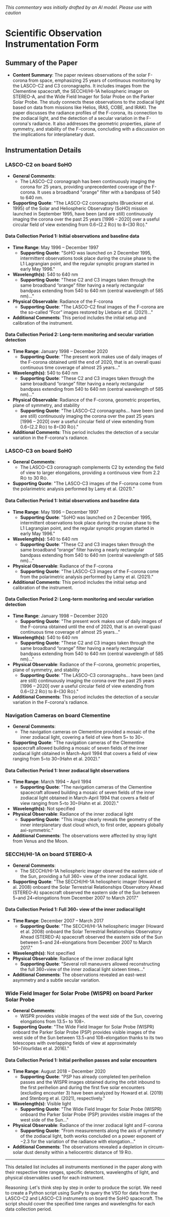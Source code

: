 _This commentary was initially drafted by an AI model. Please use with caution_

# Scientific Observation Instrumentation Form

## Summary of the Paper
- **Content Summary**: The paper reviews observations of the solar F-corona from space, emphasizing 25 years of continuous monitoring by the LASCO-C2 and C3 coronagraphs. It includes images from the Clementine spacecraft, the SECCHI/HI-1A heliospheric imager on STEREO-A, and the Wide Field Imager for Solar Probe on the Parker Solar Probe. The study connects these observations to the zodiacal light based on data from missions like Helios, IRAS, COBE, and IRAKI. The paper discusses the radiance profiles of the F-corona, its connection to the zodiacal light, and the detection of a secular variation in the F-corona's radiance. It also addresses the geometric properties, plane of symmetry, and stability of the F-corona, concluding with a discussion on the implications for interplanetary dust.

## Instrumentation Details

### LASCO-C2 on board SoHO
- **General Comments**:
   - The LASCO-C2 coronagraph has been continuously imaging the corona for 25 years, providing unprecedented coverage of the F-corona. It uses a broadband "orange" filter with a bandpass of 540 to 640 nm.
- **Supporting Quote**: "The LASCO-C2 coronagraphs (Brueckner et al. 1995) of the Solar and Heliospheric Observatory (SoHO) mission launched in September 1995, have been (and are still) continuously imaging the corona over the past 25 years [1996 – 2020] over a useful circular field of view extending from 0.6◦(2.2 R⊙) to 8◦(30 R⊙)."

#### Data Collection Period 1: Initial observations and baseline data
- **Time Range**: May 1996 – December 1997
   - **Supporting Quote**: "SoHO was launched on 2 December 1995, intermittent observations took place during the cruise phase to the L1 Lagrangian point, and the regular synoptic program started in early May 1996."
- **Wavelength(s)**: 540 to 640 nm
   - **Supporting Quote**: "These C2 and C3 images taken through the same broadband “orange” filter having a nearly rectangular bandpass extending from 540 to 640 nm (central wavelength of 585 nm)..."
- **Physical Observable**: Radiance of the F-corona
   - **Supporting Quote**: "The LASCO-C2 final images of the F-corona are the so-called “Fcor” images restored by Llebaria et al. (2021)..."
- **Additional Comments**: This period includes the initial setup and calibration of the instrument.

#### Data Collection Period 2: Long-term monitoring and secular variation detection
- **Time Range**: January 1998 – December 2020
   - **Supporting Quote**: "The present work makes use of daily images of the F-corona obtained until the end of 2020, that is an overall quasi continuous time coverage of almost 25 years..."
- **Wavelength(s)**: 540 to 640 nm
   - **Supporting Quote**: "These C2 and C3 images taken through the same broadband “orange” filter having a nearly rectangular bandpass extending from 540 to 640 nm (central wavelength of 585 nm)..."
- **Physical Observable**: Radiance of the F-corona, geometric properties, plane of symmetry, and stability
   - **Supporting Quote**: "The LASCO-C2 coronagraphs... have been (and are still) continuously imaging the corona over the past 25 years [1996 – 2020] over a useful circular field of view extending from 0.6◦(2.2 R⊙) to 8◦(30 R⊙)."
- **Additional Comments**: This period includes the detection of a secular variation in the F-corona's radiance.

### LASCO-C3 on board SoHO
- **General Comments**:
   - The LASCO-C3 coronagraph complements C2 by extending the field of view to larger elongations, providing a continuous view from 2.2 R⊙ to 30 R⊙.
- **Supporting Quote**: "The LASCO-C3 images of the F-corona come from the polarimetric analysis performed by Lamy et al. (2021)."

#### Data Collection Period 1: Initial observations and baseline data
- **Time Range**: May 1996 – December 1997
   - **Supporting Quote**: "SoHO was launched on 2 December 1995, intermittent observations took place during the cruise phase to the L1 Lagrangian point, and the regular synoptic program started in early May 1996."
- **Wavelength(s)**: 540 to 640 nm
   - **Supporting Quote**: "These C2 and C3 images taken through the same broadband “orange” filter having a nearly rectangular bandpass extending from 540 to 640 nm (central wavelength of 585 nm)..."
- **Physical Observable**: Radiance of the F-corona
   - **Supporting Quote**: "The LASCO-C3 images of the F-corona come from the polarimetric analysis performed by Lamy et al. (2021)."
- **Additional Comments**: This period includes the initial setup and calibration of the instrument.

#### Data Collection Period 2: Long-term monitoring and secular variation detection
- **Time Range**: January 1998 – December 2020
   - **Supporting Quote**: "The present work makes use of daily images of the F-corona obtained until the end of 2020, that is an overall quasi continuous time coverage of almost 25 years..."
- **Wavelength(s)**: 540 to 640 nm
   - **Supporting Quote**: "These C2 and C3 images taken through the same broadband “orange” filter having a nearly rectangular bandpass extending from 540 to 640 nm (central wavelength of 585 nm)..."
- **Physical Observable**: Radiance of the F-corona, geometric properties, plane of symmetry, and stability
   - **Supporting Quote**: "The LASCO-C3 coronagraphs... have been (and are still) continuously imaging the corona over the past 25 years [1996 – 2020] over a useful circular field of view extending from 0.6◦(2.2 R⊙) to 8◦(30 R⊙)."
- **Additional Comments**: This period includes the detection of a secular variation in the F-corona's radiance.

### Navigation Cameras on board Clementine
- **General Comments**:
   - The navigation cameras on Clementine provided a mosaic of the inner zodiacal light, covering a field of view from 5◦ to 30◦.
- **Supporting Quote**: "The navigation cameras of the Clementine spacecraft allowed building a mosaic of seven fields of the inner zodiacal light obtained in March-April 1994 that covers a field of view ranging from 5◦to 30◦(Hahn et al. 2002)."

#### Data Collection Period 1: Inner zodiacal light observations
- **Time Range**: March 1994 – April 1994
   - **Supporting Quote**: "The navigation cameras of the Clementine spacecraft allowed building a mosaic of seven fields of the inner zodiacal light obtained in March-April 1994 that covers a field of view ranging from 5◦to 30◦(Hahn et al. 2002)."
- **Wavelength(s)**: Not specified
- **Physical Observable**: Radiance of the inner zodiacal light
   - **Supporting Quote**: "This image clearly reveals the geometry of the inner interplanetary dust cloud which, to first order, appears globally axi-symmetric."
- **Additional Comments**: The observations were affected by stray light from Venus and the Moon.

### SECCHI/HI-1A on board STEREO-A
- **General Comments**:
   - The SECCHI/HI-1A heliospheric imager observed the eastern side of the Sun, providing a full 360◦ view of the inner zodiacal light.
- **Supporting Quote**: "The SECCHI/HI-1A heliospheric imager (Howard et al. 2008) onboard the Solar Terrestrial Relationships Observatory Ahead (STEREO-A) spacecraft observed the eastern side of the Sun between 5◦and 24◦elongations from December 2007 to March 2017."

#### Data Collection Period 1: Full 360◦ view of the inner zodiacal light
- **Time Range**: December 2007 – March 2017
   - **Supporting Quote**: "The SECCHI/HI-1A heliospheric imager (Howard et al. 2008) onboard the Solar Terrestrial Relationships Observatory Ahead (STEREO-A) spacecraft observed the eastern side of the Sun between 5◦and 24◦elongations from December 2007 to March 2017."
- **Wavelength(s)**: Not specified
- **Physical Observable**: Radiance of the inner zodiacal light
   - **Supporting Quote**: "Several roll maneuvers allowed reconstructing the full 360◦view of the inner zodiacal light sixteen times..."
- **Additional Comments**: The observations revealed an east-west asymmetry and a subtle secular variation.

### Wide Field Imager for Solar Probe (WISPR) on board Parker Solar Probe
- **General Comments**:
   - WISPR provides visible images of the west side of the Sun, covering elongations from 13.5◦ to 108◦.
- **Supporting Quote**: "The Wide Field Imager for Solar Probe (WISPR) onboard the Parker Solar Probe (PSP) provides visible images of the west side of the Sun between 13.5◦and 108◦elongation thanks to its two telescopes with overlapping fields of view at approximately 50◦(Vourlidas et al. 2016)."

#### Data Collection Period 1: Initial perihelion passes and solar encounters
- **Time Range**: August 2018 – December 2020
   - **Supporting Quote**: "PSP has already completed ten perihelion passes and the WISPR images obtained during the orbit inbound to the first perihelion and during the first five solar encounters (excluding encounter 3) have been analyzed by Howard et al. (2019) and Stenborg et al. (2021), respectively."
- **Wavelength(s)**: Visible light
   - **Supporting Quote**: "The Wide Field Imager for Solar Probe (WISPR) onboard the Parker Solar Probe (PSP) provides visible images of the west side of the Sun..."
- **Physical Observable**: Radiance of the inner zodiacal light and F-corona
   - **Supporting Quote**: "From measurements along the axis of symmetry of the zodiacal light, both works concluded on a power exponent of −2.3 for the variation of the radiance with elongation..."
- **Additional Comments**: The observations revealed a depletion in circum-solar dust density within a heliocentric distance of 19 R⊙.

---

This detailed list includes all instruments mentioned in the paper along with their respective time ranges, specific detectors, wavelengths of light, and physical observables used for each instrument.

Reasoning: Let's think step by step in order to produce the script. We need to create a Python script using SunPy to query the VSO for data from the LASCO-C2 and LASCO-C3 instruments on board the SoHO spacecraft. The script should cover the specified time ranges and wavelengths for each data collection period.

